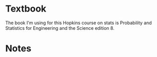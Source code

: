 # Textbook

The book I'm using for this Hopkins course on stats is Probability and Statistics for Engineering and the Science edition 8.

# Notes


